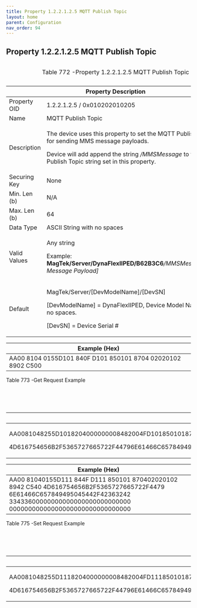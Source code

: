 ```yaml
---
title: Property 1.2.2.1.2.5 MQTT Publish Topic
layout: home
parent: Configuration
nav_order: 94
---
```


## Property 1.2.2.1.2.5 MQTT Publish Topic

<table>
<caption><p>Table 772 -Property 1.2.2.1.2.5 MQTT Publish
Topic</p></caption>
<colgroup>
<col style="width: 14%" />
<col style="width: 85%" />
</colgroup>
<thead>
<tr>
<th colspan="2">Property Description</th>
</tr>
</thead>
<tbody>
<tr>
<td>Property OID</td>
<td>1.2.2.1.2.5 / 0x010202010205</td>
</tr>
<tr>
<td>Name</td>
<td>MQTT Publish Topic</td>
</tr>
<tr>
<td>Description</td>
<td><p>The device uses this property to set the MQTT Publish Topic for
sending MMS message payloads.</p>
<p>Device will add append the string <em>/MMSMessage</em> to the MQTT
Publish Topic string set in this property.</p></td>
</tr>
<tr>
<td>Securing Key</td>
<td>None</td>
</tr>
<tr>
<td>Min. Len (b)</td>
<td>N/A</td>
</tr>
<tr>
<td>Max. Len (b)</td>
<td>64</td>
</tr>
<tr>
<td>Data Type</td>
<td>ASCII String with no spaces</td>
</tr>
<tr>
<td>Valid Values</td>
<td><p>Any string</p>
<p>Example:
<strong>MagTek/Server/DynaFlexIIPED/B62B3C6</strong><em>/MMSMessage[MMS
Message Payload]</em></p></td>
</tr>
<tr>
<td>Default</td>
<td><p>MagTek/Server/[DevModelName]/[DevSN]</p>
<p>[DevModelName] = DynaFlexIIPED, Device Model Name with no spaces.</p>
<p>[DevSN] = Device Serial #</p></td>
</tr>
</tbody>
</table>

| Example (Hex)                                               |
|-------------------------------------------------------------|
| AA00 8104 0155D101 840F D101 850101 8704 02020102 8902 C500 |

Table 773 -Get Request Example

<table>
<caption><p>Table 774 -Get Response Example</p></caption>
<colgroup>
<col style="width: 100%" />
</colgroup>
<thead>
<tr>
<th>Example (Hex)</th>
</tr>
</thead>
<tbody>
<tr>
<td><p>AA0081048255D1018204000000008482004FD1018501018704020201028942C540</p>
<p>4D616754656B2F5365727665722F44796E61466C657849495045442F423632423343360000000000000000000000000000000000000000000000000000000000</p></td>
</tr>
</tbody>
</table>

| Example (Hex) |
|----|
| AA00 81040155D111 844F D111 850101 870402020102 8942 C540 4D616754656B2F5365727665722F4479 6E61466C657849495045442F42363242 33433600000000000000000000000000 00000000000000000000000000000000 |

Table 775 -Set Request Example

<table>
<caption><p>Table 776 -Set Response Example</p></caption>
<colgroup>
<col style="width: 100%" />
</colgroup>
<thead>
<tr>
<th>Example (Hex)</th>
</tr>
</thead>
<tbody>
<tr>
<td><p>AA0081048255D1118204000000008482004FD1118501018704020201028942C540</p>
<p>4D616754656B2F5365727665722F44796E61466C657849495045442F423632423343360000000000000000000000000000000000000000000000000000000000</p></td>
</tr>
</tbody>
</table>

##